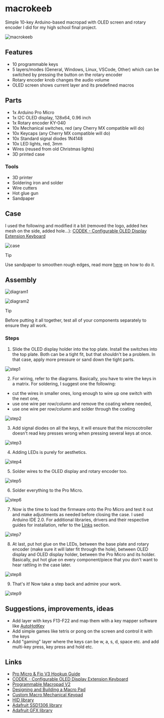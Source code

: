 # macrokeeb

Simple 10-key Arduino-based macropad with OLED screen and rotary encoder I did for my high school final project.

![macrokeeb](/images/macrokeeb_final_3.jpg)

## Features

- 10 programmable keys
- 5 layers/modes (General, Windows, Linux, VSCode, Other) which can be switched by pressing the button on the rotary encoder
- Rotary encoder knob changes the audio volume
- OLED screen shows current layer and its predefined macros

## Parts

- 1x Arduino Pro Micro
- 1x I2C OLED display, 128x64, 0.96 inch
- 1x Rotary encoder KY-040
- 10x Mechanical switches, red (any Cherry MX compatible will do)
- 10x Keycaps (any Cherry MX compatible will do)
- 10x Standard signal diodes 1N4148
- 10x LED lights, red, 3mm
- Wires (reused from old Christmas lights)
- 3D printed case

### Tools

- 3D printer
- Soldering iron and solder
- Wire cutters
- Hot glue gun
- Sandpaper

## Case

I used the following and modified it a bit (removed the logo, added hex mesh on the side, added hole...):
[CODEK - Configurable OLED Display Extension Keyboard](https://www.thingiverse.com/thing:4539723)

![case](/images/macrokeeb_3d_printed_case.jpg)

> [!TIP]
> Use sandpaper to smoothen rough edges, read more [here](https://www.3dsourced.com/guides/sanding-pla/) on how to do it.

## Assembly

![diagram1](/diagrams/assembly_diagram.jpg)

![diagram2](/diagrams/electric_diagram.jpg)

> [!TIP]
> Before putting it all together, test all of your components separately to ensure they all work.

### Steps

1. Slide the OLED display holder into the top plate. Install the switches into the top plate. Both can be a tight fit, but that shouldn't be a problem. In that case, apply more pressure or sand down the tight parts.

![step1](/images/macrokeeb_assembly_1.jpg)

2. For wiring, refer to the diagrams. Basically, you have to wire the keys in a matrix. For soldering, I suggest one the following: 
 - cut the wires in smaller ones, long enough to wire up one switch with the next one, 
 - use one wire per row/column and remove the coating where needed,
 - use one wire per row/column and solder through the coating

![step2](/images/macrokeeb_assembly_2.jpg)

3. Add signal diodes on all the keys, it will ensure that the microcotroller doesn't read key presses wrong when pressing several keys at once.

![step3](/images/macrokeeb_assembly_3.jpg)

4. Adding LEDs is purely for aesthetics.

![step4](/images/macrokeeb_assembly_4.jpg)

5. Solder wires to the OLED display and rotary encoder too.

![step5](/images/macrokeeb_assembly_5.jpg)

6. Solder everything to the Pro Micro.

![step6](/images/macrokeeb_assembly_6.jpg)

7. Now is the time to load the firmware onto the Pro Micro and test it out and make adjustments as needed before closing the case. I used Arduino IDE 2.0. For additional libraries, drivers and their respective guides for installation, refer to the [Links](#links) section.

![step7](/images/macrokeeb_assembly_7.jpg)

8. At last, put hot glue on the LEDs, between the base plate and rotary encoder (make sure it will later fit through the hole), between OLED display and OLED display holder, between the Pro Micro and its holder. Basically, put hot glue on every component/piece that you don't want to hear rattling in the case later.

![step8](/images/macrokeeb_final_1.jpg)

9. That's it! Now take a step back and admire your work.

![step9](/images/macrokeeb_final_2.jpg)

## Suggestions, improvements, ideas

- Add layer with keys F13-F22 and map them with a key mapper software like [AutoHotKey](https://www.autohotkey.com/)
- Add simple games like tetris or pong on the screen and control it with the keys
- Add "gaming" layer where the keys can be w, a, s, d, space etc. and add multi-key press, key press and hold etc.

## Links

- [Pro Micro & Fio V3 Hookup Guide](https://learn.sparkfun.com/tutorials/pro-micro--fio-v3-hookup-guide/all)
- [CODEK - Configurable OLED Display Extension Keyboard](https://www.thingiverse.com/thing:4539723)
- [Programmable Macropad V2](https://www.instructables.com/Programmable-Macropad-V2/)
- [Designing and Building a Macro Pad](https://codevember.org/projects/designing-and-building-a-macro-pad/)
- [Custom Macro Mechanical Keypad](https://www.instructables.com/Custom-Macro-Mechanical-Keypad/)
- [HID library](https://github.com/NicoHood/HID)
- [Adafruit SSD1306 library](https://github.com/adafruit/Adafruit_SSD1306)
- [Adafruit GFX library](https://github.com/adafruit/Adafruit-GFX-Library)

